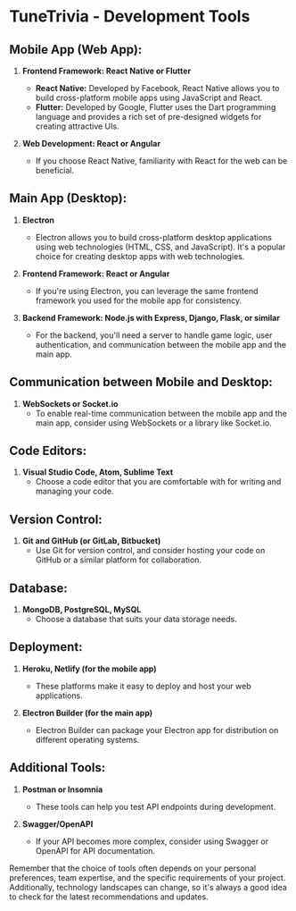 # TuneTrivia - Development Tools

## Mobile App (Web App):

1. **Frontend Framework: React Native or Flutter**
   - **React Native:** Developed by Facebook, React Native allows you to build cross-platform mobile apps using JavaScript and React.
   - **Flutter:** Developed by Google, Flutter uses the Dart programming language and provides a rich set of pre-designed widgets for creating attractive UIs.

2. **Web Development: React or Angular**
   - If you choose React Native, familiarity with React for the web can be beneficial.

## Main App (Desktop):

1. **Electron**
   - Electron allows you to build cross-platform desktop applications using web technologies (HTML, CSS, and JavaScript). It's a popular choice for creating desktop apps with web technologies.

2. **Frontend Framework: React or Angular**
   - If you're using Electron, you can leverage the same frontend framework you used for the mobile app for consistency.

3. **Backend Framework: Node.js with Express, Django, Flask, or similar**
   - For the backend, you'll need a server to handle game logic, user authentication, and communication between the mobile app and the main app.

## Communication between Mobile and Desktop:

1. **WebSockets or Socket.io**
   - To enable real-time communication between the mobile app and the main app, consider using WebSockets or a library like Socket.io.

## Code Editors:

1. **Visual Studio Code, Atom, Sublime Text**
   - Choose a code editor that you are comfortable with for writing and managing your code.

## Version Control:

1. **Git and GitHub (or GitLab, Bitbucket)**
   - Use Git for version control, and consider hosting your code on GitHub or a similar platform for collaboration.

## Database:

1. **MongoDB, PostgreSQL, MySQL**
   - Choose a database that suits your data storage needs.

## Deployment:

1. **Heroku, Netlify (for the mobile app)**
   - These platforms make it easy to deploy and host your web applications.

2. **Electron Builder (for the main app)**
   - Electron Builder can package your Electron app for distribution on different operating systems.

## Additional Tools:

1. **Postman or Insomnia**
   - These tools can help you test API endpoints during development.

2. **Swagger/OpenAPI**
   - If your API becomes more complex, consider using Swagger or OpenAPI for API documentation.

Remember that the choice of tools often depends on your personal preferences, team expertise, and the specific requirements of your project. Additionally, technology landscapes can change, so it's always a good idea to check for the latest recommendations and updates.
